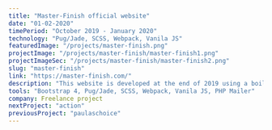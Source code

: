 ```yaml
---
title: "Master-Finish official website"
date: "01-02-2020"
timePeriod: "October 2019 - January 2020"
technology: "Pug/Jade, SCSS, Webpack, Vanila JS"
featuredImage: "/projects/master-finish.png"
projectImage: "/projects/master-finish/master-finish1.png"
projectImageSec: "/projects/master-finish/master-finish2.png"
slug: "master-finish"
link: "https://master-finish.com/"
description: "This website is developed at the end of 2019 using a boilerplate that incorporated Bootstrap 4, Pug/Jade, SCSS, Webpack, and Vanilla JS. For backend functionality, I integrated PHP Mailer to handle contact form submissions. The site was built for a US-based small construction company and features an embedded Facebook feed on the front page, along with a functional contact form. The design process was handled in Figma, ensuring a modern and responsive layout."
tools: "Bootstrap 4, Pug/Jade, SCSS, Webpack, Vanila JS, PHP Mailer"
company: Freelance project
nextProject: "action"
previousProject: "paulaschoice"
---
```


